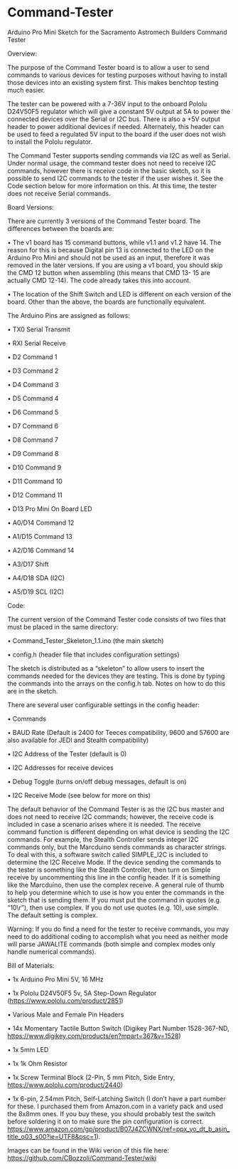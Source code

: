 # Command-Tester
Arduino Pro Mini Sketch for the Sacramento Astromech Builders Command Tester

Overview:

The purpose of the Command Tester board is to allow a user to send commands to various devices for testing purposes without having to install those devices into an existing system first.  This makes benchtop testing much easier.

The tester can be powered with a 7-36V input to the onboard Pololu D24V50F5 regulator which will give a constant 5V output at 5A to power the connected devices over the Serial or I2C bus.  There is also a +5V output header to power additional devices if needed.  Alternately, this header can be used to feed a regulated 5V input to the board if the user does not wish to install the Pololu regulator.

The Command Tester supports sending commands via I2C as well as Serial. Under normal usage, the command tester does not need to receive I2C commands, however there is receive code in the basic sketch, so it is possible to send I2C commands to the tester if the user wishes it. See the Code section below for more information on this. At this time, the tester does not receive Serial commands.

Board Versions:

There are currently 3 versions of the Command Tester board.  The differences between the boards are:

•	The v1 board has 15 command buttons, while v1.1 and v1.2 have 14. The reason for this is because Digital pin 13 is connected to the LED on the Arduino Pro Mini and should not be used as an input, therefore it was removed in the later versions. If you are using a v1 board, you should skip the CMD 12 button when assembling (this means that CMD 13- 15 are actually CMD 12-14). The code already takes this into account.

•	The location of the Shift Switch and LED is different on each version of the board.
Other than the above, the boards are functionally equivalent.

The Arduino Pins are assigned as follows:

•	TX0		Serial Transmit

•	RXI		Serial Receive

•	D2		Command 1

•	D3		Command 2

•	D4		Command 3

•	D5		Command 4

•	D6		Command 5

•	D7		Command 6

•	D8		Command 7

•	D9		Command 8

•	D10		Command 9

•	D11		Command 10

•	D12		Command 11

•	D13		Pro Mini On Board LED

•	A0/D14	Command 12

•	A1/D15	Command 13

•	A2/D16	Command 14

•	A3/D17	Shift

•	A4/D18	SDA (I2C)

•	A5/D19	SCL (I2C)		

Code:

The current version of the Command Tester code consists of two files that must be placed in the same directory:

•	Command_Tester_Skeleton_1.1.ino (the main sketch)

•	config.h (header file that includes configuration settings)

The sketch is distributed as a “skeleton” to allow users to insert the commands needed for the devices they are testing.  This is done by typing the commands into the arrays on the config.h tab.  Notes on how to do this are in the sketch.

There are several user configurable settings in the config header:

•	Commands

•	BAUD Rate (Default is 2400 for Teeces compatibility, 9600 and 57600 are also available for JEDI and Stealth compatibility)

•	I2C Address of the Tester (default is 0)

•	I2C Addresses for receive devices

•	Debug Toggle (turns on/off debug messages, default is on)

•	I2C Receive Mode (see below for more on this)

The default behavior of the Command Tester is as the I2C bus master and does not need to receive I2C commands; however, the receive code is included in case a scenario arises where it is needed. The receive command function is different depending on what device is sending the I2C commands. For example, the Stealth Controller sends integer I2C commands only, but the Marcduino sends commands as character strings. To deal with this, a software switch called SIMPLE_I2C is included to determine the I2C Receive Mode. If the device sending the commands to the tester is something like the Stealth Controller, then turn on Simple receive by uncommenting this line in the config header. If it is something like the Marcduino, then use the complex receive. A general rule of thumb to help you determine which to use is how you enter the commands in the sketch that is sending them. If you must put the command in quotes (e.g. “10\r”), then use complex. If you do not use quotes (e.g. 10), use simple. The default setting is complex.

Warning:  If you do find a need for the tester to receive commands, you may need to do additional coding to accomplish what you need as neither mode will parse JAWALITE commands (both simple and complex modes only handle numerical commands).

Bill of Materials:

•	1x Arduino Pro Mini 5V, 16 MHz

•	1x Pololu D24V50F5 5v, 5A Step-Down Regulator (https://www.pololu.com/product/2851)

•	Various Male and Female Pin Headers

•	14x Momentary Tactile Button Switch (Digikey Part Number 1528-367-ND, https://www.digikey.com/products/en?mpart=367&v=1528)

•	1x 5mm LED

•	1x 1k Ohm Resistor

•	1x Screw Terminal Block (2-Pin, 5 mm Pitch, Side Entry, https://www.pololu.com/product/2440)

•	1x 6-pin, 2.54mm Pitch, Self-Latching Switch (I don’t have a part number for these. I purchased them from Amazon.com in a variety pack and used the 8x8mm ones. If you buy these, you should probably test the switch before soldering it on to make sure the pin configuration is correct. https://www.amazon.com/gp/product/B07J4ZCWNX/ref=ppx_yo_dt_b_asin_title_o03_s00?ie=UTF8&psc=1).
 
Images can be found in the Wiki verion of this file here: https://github.com/CBozzoli/Command-Tester/wiki
